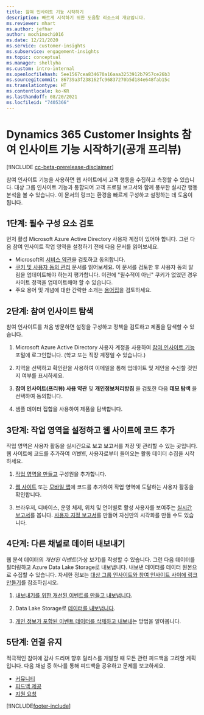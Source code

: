 ```yaml
---
title: 참여 인사이트 기능 시작하기
description: 빠르게 시작하기 위한 도움말 리소스의 개요입니다.
ms.reviewer: mhart
ms.author: jefhar
author: mochimochi016
ms.date: 12/21/2020
ms.service: customer-insights
ms.subservice: engagement-insights
ms.topic: conceptual
ms.manager: shellyha
ms.custom: intro-internal
ms.openlocfilehash: 5ee1567cea834670a16aaa3253912b7957ce26b3
ms.sourcegitcommit: 86739a3f238162fc96837270b5d184e648fab15c
ms.translationtype: HT
ms.contentlocale: ko-KR
ms.lasthandoff: 08/20/2021
ms.locfileid: "7405366"
---
```

# <a name="get-started-with-dynamics-365-customer-insights-engagement-insights-capability-public-preview"></a>Dynamics 365 Customer Insights 참여 인사이트 기능 시작하기(공개 프리뷰)

[!INCLUDE [cc-beta-prerelease-disclaimer](includes/cc-beta-prerelease-disclaimer.md)]

참여 인사이트 기능을 사용하면 웹 사이트에서 고객 행동을 수집하고 측정할 수 있습니다. 대상 그룹 인사이트 기능과 통합되어 고객 프로필 보고서와 함께 풍부한 실시간 행동 분석을 볼 수 있습니다. 이 문서의 링크는 환경을 빠르게 구성하고 설정하는 데 도움이 됩니다.

## <a name="step-1-review-prerequisites"></a>1단계: 필수 구성 요소 검토

먼저 활성 Microsoft Azure Active Directory 사용자 계정이 있어야 합니다. 그런 다음 참여 인사이트 작업 영역을 설정하기 전에 다음 문서를 읽어보세요.

- Microsoft의 [서비스 약관](terms-of-service.md)을 검토하고 동의합니다.  
- [쿠키 및 사용자 동의 관리](user-consent-storage.md) 문서를 읽어보세요. 이 문서를 검토한 후 사용자 동의 알림을 업데이트해야 하는지 평가합니다. 이전에 "필수적이 아닌" 쿠키가 없었던 경우 사이트 정책을 업데이트해야 할 수 있습니다.
- 주요 용어 및 개념에 대한 간략한 소개는 [용어집](glossary.md)을 검토하세요.

## <a name="step-2-explore-engagement-insights"></a>2단계: 참여 인사이트 탐색

참여 인사이트를 처음 방문하면 설정을 구성하고 정책을 검토하고 제품을 탐색할 수 있습니다.

1. Microsoft Azure Active Directory 사용자 계정을 사용하여 [참여 인사이트 기능](https://pi.dynamics.com) 포털에 로그인합니다. (학교 또는 직장 계정일 수 있습니다.)

1. 지역을 선택하고 확인란을 사용하여 이메일을 통해 업데이트 및 제안을 수신할 것인지 여부를 표시하세요.

1. **참여 인사이트(프리뷰) 사용 약관** 및 **개인정보처리방침** 을 검토한 다음 **데모 탐색** 을 선택하여 동의합니다.

1. 샘플 데이터 집합을 사용하여 제품을 탐색합니다.

##  <a name="step-3-set-up-a-workspace-and-add-code-to-your-website"></a>3단계: 작업 영역을 설정하고 웹 사이트에 코드 추가

작업 영역은 사용자 활동을 실시간으로 보고 보고서를 저장 및 관리할 수 있는 곳입니다. 웹 사이트에 코드를 추가하여 *이벤트*, 사용자로부터 들어오는 활동 데이터 수집을 시작하세요.

1. [작업 영역을 만들고](create-workspace.md) 구성원을 추가합니다.

1. [웹 사이트](instrument-website.md) 또는 [모바일 앱](developer-resources.md#capture-events-from-mobile-apps)에 코드를 추가하여 작업 영역에 도달하는 사용자 활동을 확인합니다.

1. 브라우저, 디바이스, 운영 체제, 위치 및 언어별로 활성 사용자를 보여주는 [실시간 보고서](view-reports.md)를 봅니다. [사용자 지정 보고서](custom-reports.md)를 만들어 자신만의 시각화를 만들 수도 있습니다.
    
## <a name="step-4-export-data-to-other-channels"></a>4단계: 다른 채널로 데이터 내보내기

웹 분석 데이터의 *개선된 이벤트*(가상 보기)를 작성할 수 있습니다. 그런 다음 데이터를 필터링하고 Azure Data Lake Storage로 내보냅니다. 내보낸 데이터를 데이터 원본으로 수집할 수 있습니다. 자세한 정보는 [대상 그룹 인사이트와 참여 인사이트 사이에 링크 만들기](integrate-audience-insights-engagement-insights.md)를 참조하십시오.

1. [내보내기를 위한 개선된 이벤트를 만들고 내보냅니다](refined-events.md).

1. Data Lake Storage로 [데이터를 내보냅니다](export-events.md).

1. [개인 정보가 포함된 이벤트 데이터를 삭제하고 내보내](delete-export-personal-data.md)는 방법을 알아봅니다.
 
## <a name="step-5-stay-connected"></a>5단계: 연결 유지

적극적인 참여에 감사 드리며 향후 릴리스를 개발할 때 모든 관련 피드백을 고려할 계획입니다. 다음 채널 중 하나를 통해 피드백을 공유하고 문제를 보고하세요.
- [커뮤니티](https://go.microsoft.com/fwlink/?linkid=2141648)
- [피드백 제공](https://go.microsoft.com/fwlink/?linkid=2143222)
- [지원 요청](https://go.microsoft.com/fwlink/?linkid=2145734) 


[!INCLUDE[footer-include](../includes/footer-banner.md)]
